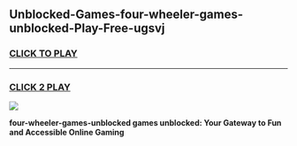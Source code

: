 
## Unblocked-Games-four-wheeler-games-unblocked-Play-Free-ugsvj
<h3>
<a href="https://premium76.site?title=four-wheeler-games-unblocked&ref=15A">CLICK TO PLAY</a></h3>
<hr>

<h3>
<a href="https://premium76.site?title=four-wheeler-games-unblocked&ref=15A">CLICK 2 PLAY</a>
  
</h3>

<a href="https://premium76.site?title=four-wheeler-games-unblocked&ref=15A"><img src="https://clearcache.store/games.png"></a>


**four-wheeler-games-unblocked games unblocked: Your Gateway to Fun and Accessible Online Gaming**
